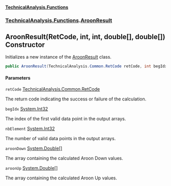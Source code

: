 #### [TechnicalAnalysis\.Functions](Atypical.TechnicalAnalysis.Functions.md 'Atypical\.TechnicalAnalysis\.Functions')
### [TechnicalAnalysis\.Functions](Atypical.TechnicalAnalysis.Functions.md#TechnicalAnalysis.Functions 'TechnicalAnalysis\.Functions').[AroonResult](AroonResult.md 'TechnicalAnalysis\.Functions\.AroonResult')

## AroonResult\(RetCode, int, int, double\[\], double\[\]\) Constructor

Initializes a new instance of the [AroonResult](AroonResult.md 'TechnicalAnalysis\.Functions\.AroonResult') class\.

```csharp
public AroonResult(TechnicalAnalysis.Common.RetCode retCode, int begIdx, int nbElement, double[] aroonDown, double[] aroonUp);
```
#### Parameters

<a name='TechnicalAnalysis.Functions.AroonResult.AroonResult(TechnicalAnalysis.Common.RetCode,int,int,double[],double[]).retCode'></a>

`retCode` [TechnicalAnalysis\.Common\.RetCode](https://docs.microsoft.com/en-us/dotnet/api/TechnicalAnalysis.Common.RetCode 'TechnicalAnalysis\.Common\.RetCode')

The return code indicating the success or failure of the calculation\.

<a name='TechnicalAnalysis.Functions.AroonResult.AroonResult(TechnicalAnalysis.Common.RetCode,int,int,double[],double[]).begIdx'></a>

`begIdx` [System\.Int32](https://docs.microsoft.com/en-us/dotnet/api/System.Int32 'System\.Int32')

The index of the first valid data point in the output arrays\.

<a name='TechnicalAnalysis.Functions.AroonResult.AroonResult(TechnicalAnalysis.Common.RetCode,int,int,double[],double[]).nbElement'></a>

`nbElement` [System\.Int32](https://docs.microsoft.com/en-us/dotnet/api/System.Int32 'System\.Int32')

The number of valid data points in the output arrays\.

<a name='TechnicalAnalysis.Functions.AroonResult.AroonResult(TechnicalAnalysis.Common.RetCode,int,int,double[],double[]).aroonDown'></a>

`aroonDown` [System\.Double](https://docs.microsoft.com/en-us/dotnet/api/System.Double 'System\.Double')[\[\]](https://docs.microsoft.com/en-us/dotnet/api/System.Array 'System\.Array')

The array containing the calculated Aroon Down values\.

<a name='TechnicalAnalysis.Functions.AroonResult.AroonResult(TechnicalAnalysis.Common.RetCode,int,int,double[],double[]).aroonUp'></a>

`aroonUp` [System\.Double](https://docs.microsoft.com/en-us/dotnet/api/System.Double 'System\.Double')[\[\]](https://docs.microsoft.com/en-us/dotnet/api/System.Array 'System\.Array')

The array containing the calculated Aroon Up values\.